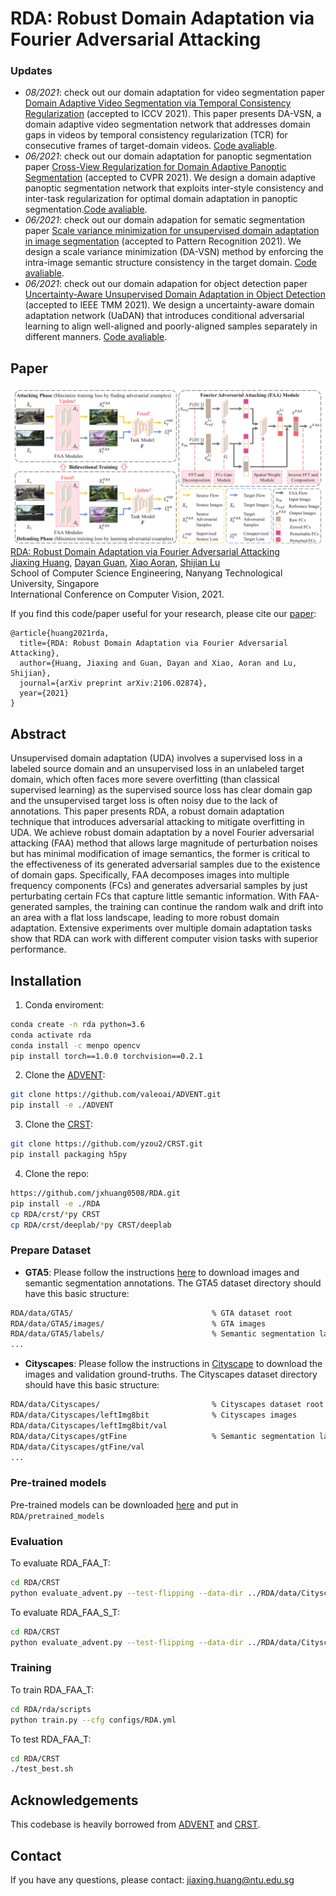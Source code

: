 # RDA: Robust Domain Adaptation via Fourier Adversarial Attacking

### Updates

- *08/2021*: check out our domain adaptation for video segmentation paper [Domain Adaptive Video Segmentation via Temporal Consistency Regularization](https://arxiv.org/abs/2107.11004) (accepted to ICCV 2021). This paper presents DA-VSN, a domain adaptive video segmentation network that addresses domain gaps in videos by temporal consistency regularization (TCR) for consecutive frames of target-domain videos. [Code avaliable](https://github.com/Dayan-Guan/DA-VSN).
- *06/2021*: check out our domain adaptation for panoptic segmentation paper [Cross-View Regularization for Domain Adaptive Panoptic Segmentation](https://arxiv.org/abs/2103.02584) (accepted to CVPR 2021). We design a domain adaptive panoptic segmentation network that exploits inter-style consistency and inter-task regularization for optimal domain adaptation in panoptic segmentation.[Code avaliable](https://github.com/jxhuang0508/CVRN).
- *06/2021*: check out our domain adapation for sematic segmentation paper [Scale variance minimization for unsupervised domain adaptation in image segmentation](https://www.researchgate.net/publication/347421562_Scale_variance_minimization_for_unsupervised_domain_adaptation_in_image_segmentation)  (accepted to Pattern Recognition 2021). We design a scale variance minimization (DA-VSN) method by enforcing the intra-image semantic structure consistency in the target domain. [Code avaliable](https://github.com/Dayan-Guan/DA-VSN).
- *06/2021*: check out our domain adapation for object detection paper [Uncertainty-Aware Unsupervised Domain Adaptation in Object Detection](https://arxiv.org/abs/2103.00236) (accepted to IEEE TMM 2021). We design a uncertainty-aware domain adaptation network (UaDAN) that introduces conditional adversarial learning to align well-aligned and poorly-aligned samples separately in different manners. [Code avaliable](https://github.com/Dayan-Guan/UaDAN).


## Paper
![](./teaser.png)
[RDA: Robust Domain Adaptation via Fourier Adversarial Attacking](https://arxiv.org/abs/2106.02874)  
 [Jiaxing Huang](https://scholar.google.com/citations?user=czirNcwAAAAJ&hl=en&oi=ao), [Dayan Guan](https://scholar.google.com/citations?user=9jp9QAsAAAAJ&hl=en), [Xiao Aoran](https://scholar.google.com/citations?user=yGKsEpAAAAAJ&hl=en), [Shijian Lu](https://scholar.google.com/citations?user=uYmK-A0AAAAJ&hl=en)  
 School of Computer Science Engineering, Nanyang Technological University, Singapore  
 International Conference on Computer Vision, 2021.
 
If you find this code/paper useful for your research, please cite our [paper](https://arxiv.org/abs/2106.02874):

```
@article{huang2021rda,
  title={RDA: Robust Domain Adaptation via Fourier Adversarial Attacking},
  author={Huang, Jiaxing and Guan, Dayan and Xiao, Aoran and Lu, Shijian},
  journal={arXiv preprint arXiv:2106.02874},
  year={2021}
}
```

## Abstract

Unsupervised domain adaptation (UDA) involves a supervised loss in a labeled source domain and an unsupervised loss in an unlabeled target domain, which often faces more severe overfitting (than classical supervised learning) as the supervised source loss has clear domain gap and the unsupervised target loss is often noisy due to the lack of annotations. This paper presents RDA, a robust domain adaptation technique that introduces adversarial attacking to mitigate overfitting in UDA. We achieve robust domain adaptation by a novel Fourier adversarial attacking (FAA) method that allows large magnitude of perturbation noises but has minimal modification of image semantics, the former is critical to the effectiveness of its generated adversarial samples due to the existence of domain gaps. Specifically, FAA decomposes images into multiple frequency components (FCs) and generates adversarial samples by just perturbating certain FCs that capture little semantic information. With FAA-generated samples, the training can continue the random walk and drift into an area with a flat loss landscape, leading to more robust domain adaptation. Extensive experiments over multiple domain adaptation tasks show that RDA can work with different computer vision tasks with superior performance.

## Installation
1. Conda enviroment:
```bash
conda create -n rda python=3.6
conda activate rda
conda install -c menpo opencv
pip install torch==1.0.0 torchvision==0.2.1
```

2. Clone the [ADVENT](https://github.com/valeoai/ADVENT):
```bash
git clone https://github.com/valeoai/ADVENT.git
pip install -e ./ADVENT
```

3. Clone the [CRST](https://github.com/yzou2/CRST):
```bash
git clone https://github.com/yzou2/CRST.git
pip install packaging h5py
```

4. Clone the repo:
```bash
https://github.com/jxhuang0508/RDA.git
pip install -e ./RDA
cp RDA/crst/*py CRST
cp RDA/crst/deeplab/*py CRST/deeplab
```

### Prepare Dataset
* **GTA5**: Please follow the instructions [here](https://download.visinf.tu-darmstadt.de/data/from_games/) to download images and semantic segmentation annotations. The GTA5 dataset directory should have this basic structure:
```bash
RDA/data/GTA5/                               % GTA dataset root
RDA/data/GTA5/images/                        % GTA images
RDA/data/GTA5/labels/                        % Semantic segmentation labels
...
```

* **Cityscapes**: Please follow the instructions in [Cityscape](https://www.cityscapes-dataset.com/) to download the images and validation ground-truths. The Cityscapes dataset directory should have this basic structure:
```bash
RDA/data/Cityscapes/                         % Cityscapes dataset root
RDA/data/Cityscapes/leftImg8bit              % Cityscapes images
RDA/data/Cityscapes/leftImg8bit/val
RDA/data/Cityscapes/gtFine                   % Semantic segmentation labels
RDA/data/Cityscapes/gtFine/val
...
```

### Pre-trained models
Pre-trained models can be downloaded [here](https://github.com/jxhuang0508/RDA/releases/tag/Latest) and put in ```RDA/pretrained_models```

### Evaluation

To evaluate RDA_FAA_T:
```bash
cd RDA/CRST
python evaluate_advent.py --test-flipping --data-dir ../RDA/data/Cityscapes --restore-from ../RDA/pretrained_models/model_FAA_T.pth --save ../RDA/experiments/GTA2Cityscapes_RDA
```

To evaluate RDA_FAA_S_T:
```bash
cd RDA/CRST
python evaluate_advent.py --test-flipping --data-dir ../RDA/data/Cityscapes --restore-from ../RDA/pretrained_models/model_FAA_S_T.pth.pth --save ../RDA/experiments/GTA2Cityscapes_RDA
```

### Training
To train RDA_FAA_T:
```bash
cd RDA/rda/scripts
python train.py --cfg configs/RDA.yml
```

To test RDA_FAA_T:
```bash
cd RDA/CRST
./test_best.sh
```

## Acknowledgements
This codebase is heavily borrowed from [ADVENT](https://github.com/valeoai/ADVENT) and [CRST](https://github.com/yzou2/CRST).

## Contact
If you have any questions, please contact: jiaxing.huang@ntu.edu.sg

